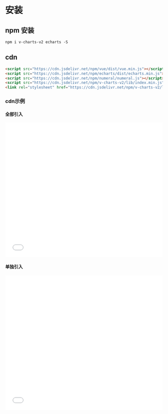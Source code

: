 # 安装

## npm 安装

```
npm i v-charts-v2 echarts -S
```

## cdn

```html
<script src="https://cdn.jsdelivr.net/npm/vue/dist/vue.min.js"></script>
<script src="https://cdn.jsdelivr.net/npm/echarts/dist/echarts.min.js"></script>
<script src="https://cdn.jsdelivr.net/npm/numeral/numeral.js"></script>
<script src="https://cdn.jsdelivr.net/npm/v-charts-v2/lib/index.min.js"></script>
<link rel="stylesheet" href="https://cdn.jsdelivr.net/npm/v-charts-v2/lib/style.min.css">
```

### cdn示例

#### 全部引入

<iframe width="100%" height="430" src="//jsfiddle.net/vue_echarts/sbmhr2ex/4/embedded/result,html,js/?bodyColor=fff" allowfullscreen="allowfullscreen" frameborder="0"></iframe>

#### 单独引入

<iframe width="100%" height="430" src="//jsfiddle.net/vue_echarts/aa7ojxyt/205/embedded/result,html,js/?bodyColor=fff" allowfullscreen="allowfullscreen" frameborder="0"></iframe>
